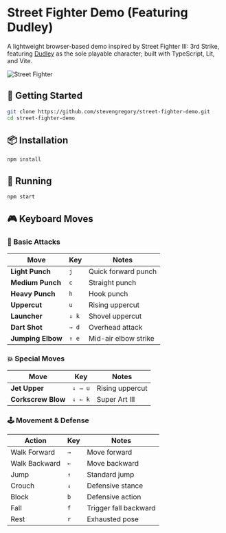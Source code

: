 # Street Fighter Demo (Featuring Dudley)

A lightweight browser-based demo inspired by Street Fighter III: 3rd Strike, featuring [Dudley](<https://en.wikipedia.org/wiki/Dudley_(Street_Fighter)>) as the sole playable character; built with TypeScript, Lit, and Vite.

![Street Fighter](http://i.imgur.com/titqNDJ.png)

## 🚀 Getting Started

```bash
git clone https://github.com/stevengregory/street-fighter-demo.git
cd street-fighter-demo
```

## 📦 Installation

```bash
npm install
```

## 🏃 Running

```bash
npm start
```

## 🎮 Keyboard Moves

### 🥊 Basic Attacks

| Move              | Key   | Notes                |
| ----------------- | ----- | -------------------- |
| **Light Punch**   | `j`   | Quick forward punch  |
| **Medium Punch**  | `c`   | Straight punch       |
| **Heavy Punch**   | `h`   | Hook punch           |
| **Uppercut**      | `u`   | Rising uppercut      |
| **Launcher**      | `↓ k` | Shovel uppercut      |
| **Dart Shot**     | `→ d` | Overhead attack      |
| **Jumping Elbow** | `↑ e` | Mid-air elbow strike |

### 💥 Special Moves

| Move               | Key     | Notes           |
| ------------------ | ------- | --------------- |
| **Jet Upper**      | `↓ → u` | Rising uppercut |
| **Corkscrew Blow** | `↓ ← k` | Super Art III   |

### 🕹️ Movement & Defense

| Action        | Key | Notes                 |
| ------------- | --- | --------------------- |
| Walk Forward  | `→` | Move forward          |
| Walk Backward | `←` | Move backward         |
| Jump          | `↑` | Standard jump         |
| Crouch        | `↓` | Defensive stance      |
| Block         | `b` | Defensive action      |
| Fall          | `f` | Trigger fall backward |
| Rest          | `r` | Exhausted pose        |
